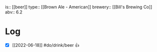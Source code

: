 is:: [[beer]]
type:: [[Brown Ale - American]]
brewery:: [[Bill's Brewing Co]]
abv:: 6.2

# Log
- [x] [[2022-06-18]] #do/drink/beer 👍
